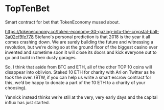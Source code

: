 # TopTenBet
Smart contract for bet that TokenEconomy mused about.

https://tokeneconomy.co/token-economy-30-gazing-into-the-crypstal-ball-3a02cf9fe778
Stefano's personal prediction is that 2018 is the year it all comes crashing down. We are surely building the future and witnessing a revolution, but we’re doing so at the ground floor of the biggest casino ever invented and sometime soon it will close its doors and kick everyone out to go and build in their dusty garages.

So, I think that aside from BTC and ETH, all of the other TOP 10 coins will disappear into oblivion. Staked 10 ETH for charity with Ari on Twitter as he took the over. (BTW, if you can help us write a smart escrow contract for this, we’d be happy to donate a part of the 10 ETH to a charity of your choosing).

Yannick instead thinks we’re still at the very, very early days and the capital influx has just started.
